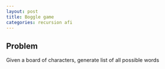 ```yaml
---
layout: post
title: Boggle game 
categories: recursion afi
---
```


## Problem

Given a board of characters, generate list of all possible words


